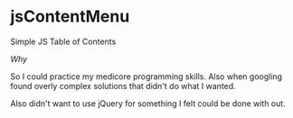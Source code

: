 # jsContentMenu
Simple JS Table of Contents

_Why_

So I could practice my medicore programming skills. Also when googling found overly complex solutions that didn't do what I wanted.

Also didn't want to use jQuery for something I felt could be done with out. 
